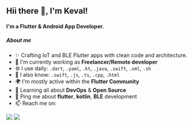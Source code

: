 ## Hii there 👋, I'm Keval!

#### I'm a Flutter & Android App Developer.

##### About me
- ✨ Crafting IoT and BLE Flutter apps with clean code and architecture. 
- 🏢 I'm currently working as **Freelancer/Remote developer**
- ⚙️ I use daily: `.dart`, `.yaml`, `.kt`, `.java`, `.swift`, `.xml`, `.sh`
- 📃 I also know: `.swift`, `.js`, `.ts`, `.cpp`, `.html`
- 🌍 I'm mostly active within the **Flutter Community**
- 🌱 Learning all about **DevOps** & **Open Source**
- 💬 Ping me about **flutter**, **kotlin**, **BLE** development
- 📫 Reach me on: 

[<img src="https://img.shields.io/badge/linkedin-%230077B5.svg?&style=for-the-badge&logo=linkedin&logoColor=white" />](https://www.linkedin.com/in/keval-devani-159a71a9/)
[<img src="https://img.shields.io/badge/-GMAIL-D14836?style=for-the-badge&logo=gmail&logoColor=white" />](mailto:kevaldevani101@gmail.com)


<!--
**keval-devani/keval-devani** is a ✨ _special_ ✨ repository because its `README.md` (this file) appears on your GitHub profile.

Here are some ideas to get you started:

- 🔭 I’m currently working on ...
- 🌱 I’m currently learning DevOps
- 🤔 I’m looking for help with ...
- 💬 Ask me about Flutter, android and
- 📫 How to reach me: ...
- 😄 Pronouns: ...
- ⚡ Fun fact: ...
-->
